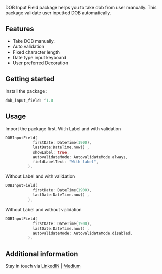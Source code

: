 <!-- 
This README describes the package. If you publish this package to pub.dev,
this README's contents appear on the landing page for your package.

For information about how to write a good package README, see the guide for
[writing package pages](https://dart.dev/guides/libraries/writing-package-pages). 

For general information about developing packages, see the Dart guide for
[creating packages](https://dart.dev/guides/libraries/create-library-packages)
and the Flutter guide for
[developing packages and plugins](https://flutter.dev/developing-packages). 
-->

DOB Input Field package helps you to take dob from user manually. This package validate user inputted DOB automatically.

## Features

 - Take DOB manually.
 - Auto validation
 - Fixed character length
 - Date type input keyboard
 - User preferred Decoration

## Getting started

  Install the package :
```dart
dob_input_field: ^1.0
```

## Usage

Import the package first.
With Label and with validation
```dart
DOBInputField(
            firstDate: DateTime(1900),
            lastDate:DateTime.now() ,
            showLabel: true,
            autovalidateMode: AutovalidateMode.always,
            fieldLabelText: "With label",
          ),
```

Without Label and with validation
```dart
DOBInputField(
            firstDate: DateTime(1900),
            lastDate:DateTime.now() ,
          ),          
```
Without Label and without validation
```dart
DOBInputField(
            firstDate: DateTime(1900),
            lastDate:DateTime.now() ,
            autovalidateMode: AutovalidateMode.disabled,
          ),          
```

## Additional information
Stay in touch via [LinkedIN](https://www.linkedin.com/in/lakshydeep-14/)  | [Medium](https://lakshydeep-14.medium.com/)
